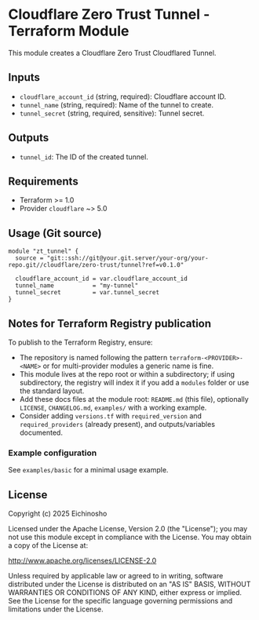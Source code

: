 # Cloudflare Zero Trust Tunnel - Terraform Module

This module creates a Cloudflare Zero Trust Cloudflared Tunnel.

## Inputs
- `cloudflare_account_id` (string, required): Cloudflare account ID.
- `tunnel_name` (string, required): Name of the tunnel to create.
- `tunnel_secret` (string, required, sensitive): Tunnel secret.

## Outputs
- `tunnel_id`: The ID of the created tunnel.

## Requirements
- Terraform >= 1.0
- Provider `cloudflare` ~> 5.0

## Usage (Git source)
```hcl
module "zt_tunnel" {
  source = "git::ssh://git@your.git.server/your-org/your-repo.git//cloudflare/zero-trust/tunnel?ref=v0.1.0"

  cloudflare_account_id = var.cloudflare_account_id
  tunnel_name           = "my-tunnel"
  tunnel_secret         = var.tunnel_secret
}
```

## Notes for Terraform Registry publication
To publish to the Terraform Registry, ensure:
- The repository is named following the pattern `terraform-<PROVIDER>-<NAME>` or for multi-provider modules a generic name is fine.
- This module lives at the repo root or within a subdirectory; if using subdirectory, the registry will index it if you add a `modules` folder or use the standard layout.
- Add these docs files at the module root: `README.md` (this file), optionally `LICENSE`, `CHANGELOG.md`, `examples/` with a working example.
- Consider adding `versions.tf` with `required_version` and `required_providers` (already present), and outputs/variables documented.

### Example configuration
See `examples/basic` for a minimal usage example.

## License
Copyright (c) 2025 Eichinosho

Licensed under the Apache License, Version 2.0 (the "License"); you may not use this module except in compliance with the License.
You may obtain a copy of the License at:

http://www.apache.org/licenses/LICENSE-2.0

Unless required by applicable law or agreed to in writing, software distributed under the License is distributed on an "AS IS" BASIS,
WITHOUT WARRANTIES OR CONDITIONS OF ANY KIND, either express or implied. See the License for the specific language governing permissions
and limitations under the License.